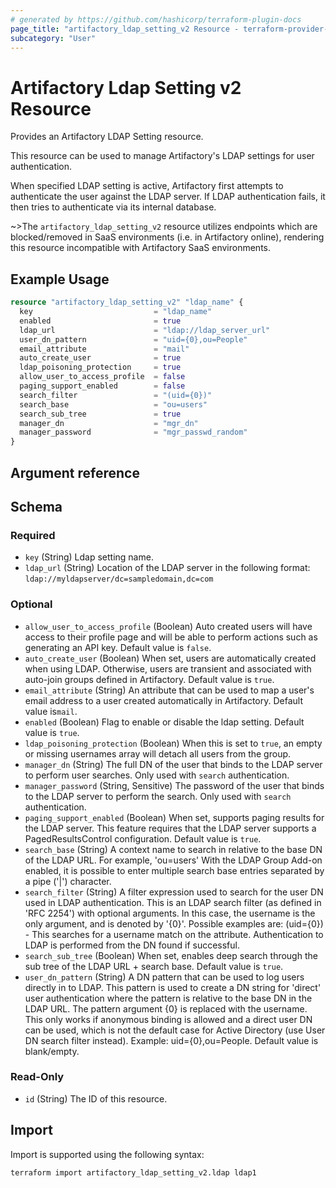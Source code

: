 ```yaml
---
# generated by https://github.com/hashicorp/terraform-plugin-docs
page_title: "artifactory_ldap_setting_v2 Resource - terraform-provider-artifactory"
subcategory: "User"
---
```

# Artifactory Ldap Setting v2 Resource

Provides an Artifactory LDAP Setting resource. 

This resource can be used to manage Artifactory's LDAP settings for user authentication.

When specified LDAP setting is active, Artifactory first attempts to authenticate the user against the LDAP server.
If LDAP authentication fails, it then tries to authenticate via its internal database.

~>The `artifactory_ldap_setting_v2` resource utilizes endpoints which are blocked/removed in SaaS environments (i.e. in Artifactory online), rendering this resource incompatible with Artifactory SaaS environments.

## Example Usage

```terraform
resource "artifactory_ldap_setting_v2" "ldap_name" {
  key                           = "ldap_name"
  enabled                       = true
  ldap_url                      = "ldap://ldap_server_url"
  user_dn_pattern               = "uid={0},ou=People"
  email_attribute               = "mail"
  auto_create_user              = true
  ldap_poisoning_protection     = true
  allow_user_to_access_profile  = false
  paging_support_enabled        = false
  search_filter                 = "(uid={0})"
  search_base                   = "ou=users"
  search_sub_tree               = true
  manager_dn                    = "mgr_dn"
  manager_password              = "mgr_passwd_random"
}
```

## Argument reference

<!-- schema generated by tfplugindocs -->
## Schema

### Required

- `key` (String) Ldap setting name.
- `ldap_url` (String) Location of the LDAP server in the following format: `ldap://myldapserver/dc=sampledomain,dc=com`

### Optional

- `allow_user_to_access_profile` (Boolean) Auto created users will have access to their profile page and will be able to perform actions such as generating an API key. Default value is `false`.
- `auto_create_user` (Boolean) When set, users are automatically created when using LDAP. Otherwise, users are transient and associated with auto-join groups defined in Artifactory. Default value is `true`.
- `email_attribute` (String) An attribute that can be used to map a user's email address to a user created automatically in Artifactory. Default value is`mail`.
- `enabled` (Boolean) Flag to enable or disable the ldap setting. Default value is `true`.
- `ldap_poisoning_protection` (Boolean) When this is set to `true`, an empty or missing usernames array will detach all users from the group.
- `manager_dn` (String) The full DN of the user that binds to the LDAP server to perform user searches. Only used with `search` authentication.
- `manager_password` (String, Sensitive) The password of the user that binds to the LDAP server to perform the search. Only used with `search` authentication.
- `paging_support_enabled` (Boolean) When set, supports paging results for the LDAP server. This feature requires that the LDAP server supports a PagedResultsControl configuration. Default value is `true`.
- `search_base` (String) A context name to search in relative to the base DN of the LDAP URL. For example, 'ou=users' With the LDAP Group Add-on enabled, it is possible to enter multiple search base entries separated by a pipe ('|') character.
- `search_filter` (String) A filter expression used to search for the user DN used in LDAP authentication. This is an LDAP search filter (as defined in 'RFC 2254') with optional arguments. In this case, the username is the only argument, and is denoted by '{0}'. Possible examples are: (uid={0}) - This searches for a username match on the attribute. Authentication to LDAP is performed from the DN found if successful.
- `search_sub_tree` (Boolean) When set, enables deep search through the sub tree of the LDAP URL + search base. Default value is `true`.
- `user_dn_pattern` (String) A DN pattern that can be used to log users directly in to LDAP. This pattern is used to create a DN string for 'direct' user authentication where the pattern is relative to the base DN in the LDAP URL. The pattern argument {0} is replaced with the username. This only works if anonymous binding is allowed and a direct user DN can be used, which is not the default case for Active Directory (use User DN search filter instead). Example: uid={0},ou=People. Default value is blank/empty.

### Read-Only

- `id` (String) The ID of this resource.

## Import

Import is supported using the following syntax:

```shell
terraform import artifactory_ldap_setting_v2.ldap ldap1
```
